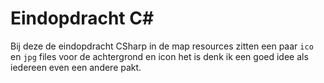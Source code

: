 # Eindopdracht C#
Bij deze de eindopdracht CSharp in de map resources zitten een paar `ico` en `jpg` files voor de achtergrond en icon het
is denk ik een goed idee als iedereen even een andere pakt.

